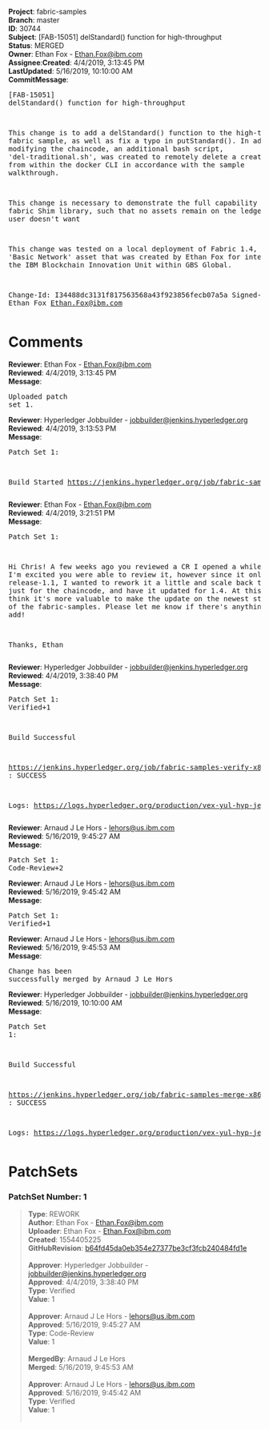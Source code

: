 <strong>Project</strong>: fabric-samples</br><strong>Branch</strong>: master<br><strong>ID</strong>: 30744<br><strong>Subject</strong>: [FAB-15051] delStandard() function for high-throughput<br><strong>Status</strong>: MERGED<br><strong>Owner</strong>: Ethan Fox - Ethan.Fox@ibm.com<br><strong>Assignee</strong>:<strong>Created</strong>: 4/4/2019, 3:13:45 PM<br><strong>LastUpdated</strong>: 5/16/2019, 10:10:00 AM<br><strong>CommitMessage</strong>:<br><pre>[FAB-15051] delStandard() function for high-throughput

This change is to add a delStandard() function to the
high-throughput fabric sample, as well as fix a typo
in putStandard(). In addition to modifying the
chaincode, an additional bash script,
'del-traditional.sh', was created to remotely delete
a created asset from within the docker CLI in
accordance with the sample walkthrough.

This change is necessary to demonstrate the full
capability of the fabric Shim library, such that no
assets remain on the ledger that the user doesn't want

This change was tested on a local deployment of
Fabric 1.4, using the 'Basic Network' asset that
was created by Ethan Fox for internal use by the
IBM Blockchain Innovation Unit within GBS Global.

Change-Id: I34488dc3131f817563568a43f923856fecb07a5a
Signed-off-by: Ethan Fox <Ethan.Fox@ibm.com>
</pre><h1>Comments</h1><strong>Reviewer</strong>: Ethan Fox - Ethan.Fox@ibm.com<br><strong>Reviewed</strong>: 4/4/2019, 3:13:45 PM<br><strong>Message</strong>: <pre>Uploaded patch set 1.</pre><strong>Reviewer</strong>: Hyperledger Jobbuilder - jobbuilder@jenkins.hyperledger.org<br><strong>Reviewed</strong>: 4/4/2019, 3:13:53 PM<br><strong>Message</strong>: <pre>Patch Set 1:

Build Started https://jenkins.hyperledger.org/job/fabric-samples-verify-x86_64/182/</pre><strong>Reviewer</strong>: Ethan Fox - Ethan.Fox@ibm.com<br><strong>Reviewed</strong>: 4/4/2019, 3:21:51 PM<br><strong>Message</strong>: <pre>Patch Set 1:

Hi Chris! A few weeks ago you reviewed a CR I opened a while back (https://gerrit.hyperledger.org/r/c/25227/) I'm excited you were able to review it, however since it only relates to release-1.1, I wanted to rework it a little and scale back the change just for the chaincode, and have it updated for 1.4.  At this point I think it's more valuable to make the update on the newest stable version of the fabric-samples.  Please let me know if there's anything else I can add!

Thanks,
Ethan</pre><strong>Reviewer</strong>: Hyperledger Jobbuilder - jobbuilder@jenkins.hyperledger.org<br><strong>Reviewed</strong>: 4/4/2019, 3:38:40 PM<br><strong>Message</strong>: <pre>Patch Set 1: Verified+1

Build Successful 

https://jenkins.hyperledger.org/job/fabric-samples-verify-x86_64/182/ : SUCCESS

Logs: https://logs.hyperledger.org/production/vex-yul-hyp-jenkins-3/fabric-samples-verify-x86_64/182</pre><strong>Reviewer</strong>: Arnaud J Le Hors - lehors@us.ibm.com<br><strong>Reviewed</strong>: 5/16/2019, 9:45:27 AM<br><strong>Message</strong>: <pre>Patch Set 1: Code-Review+2</pre><strong>Reviewer</strong>: Arnaud J Le Hors - lehors@us.ibm.com<br><strong>Reviewed</strong>: 5/16/2019, 9:45:42 AM<br><strong>Message</strong>: <pre>Patch Set 1: Verified+1</pre><strong>Reviewer</strong>: Arnaud J Le Hors - lehors@us.ibm.com<br><strong>Reviewed</strong>: 5/16/2019, 9:45:53 AM<br><strong>Message</strong>: <pre>Change has been successfully merged by Arnaud J Le Hors</pre><strong>Reviewer</strong>: Hyperledger Jobbuilder - jobbuilder@jenkins.hyperledger.org<br><strong>Reviewed</strong>: 5/16/2019, 10:10:00 AM<br><strong>Message</strong>: <pre>Patch Set 1:

Build Successful 

https://jenkins.hyperledger.org/job/fabric-samples-merge-x86_64/56/ : SUCCESS

Logs: https://logs.hyperledger.org/production/vex-yul-hyp-jenkins-3/fabric-samples-merge-x86_64/56</pre><h1>PatchSets</h1><h3>PatchSet Number: 1</h3><blockquote><strong>Type</strong>: REWORK<br><strong>Author</strong>: Ethan Fox - Ethan.Fox@ibm.com<br><strong>Uploader</strong>: Ethan Fox - Ethan.Fox@ibm.com<br><strong>Created</strong>: 1554405225<br><strong>GitHubRevision</strong>: [b64fd45da0eb354e27377be3cf3fcb240484fd1e](https://github.com/hyperledger/fabric-samples/commit/b64fd45da0eb354e27377be3cf3fcb240484fd1e)<br><br><strong>Approver</strong>: Hyperledger Jobbuilder - jobbuilder@jenkins.hyperledger.org<br><strong>Approved</strong>: 4/4/2019, 3:38:40 PM<br><strong>Type</strong>: Verified<br><strong>Value</strong>: 1<br><br><strong>Approver</strong>: Arnaud J Le Hors - lehors@us.ibm.com<br><strong>Approved</strong>: 5/16/2019, 9:45:27 AM<br><strong>Type</strong>: Code-Review<br><strong>Value</strong>: 1<br><br><strong>MergedBy</strong>: Arnaud J Le Hors<br><strong>Merged</strong>: 5/16/2019, 9:45:53 AM<br><br><strong>Approver</strong>: Arnaud J Le Hors - lehors@us.ibm.com<br><strong>Approved</strong>: 5/16/2019, 9:45:42 AM<br><strong>Type</strong>: Verified<br><strong>Value</strong>: 1<br><br></blockquote>